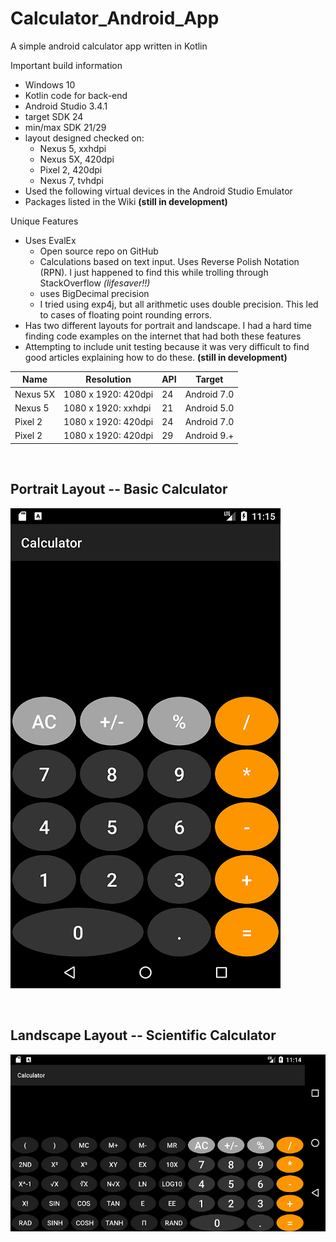 # Calculator_Android_App
A simple android calculator app written in Kotlin

Important build information
* Windows 10
* Kotlin code for back-end
* Android Studio 3.4.1
* target SDK 24
* min/max SDK 21/29
* layout designed checked on:
  * Nexus 5, xxhdpi
  * Nexus 5X, 420dpi
  * Pixel 2, 420dpi
  * Nexus 7, tvhdpi
* Used the following virtual devices in the Android Studio Emulator
* Packages listed in the Wiki **(still in development)**


Unique Features
* Uses EvalEx
  * Open source repo on GitHub
  * Calculations based on text input.  Uses Reverse Polish Notation (RPN).  I just happened to find this while trolling through StackOverflow *(lifesaver!!)*
  * uses BigDecimal precision
  * I tried using exp4j, but all arithmetic uses double precision.  This led to cases of floating point rounding errors.
* Has two different layouts for portrait and landscape.  I had a hard time finding code examples on the internet that had both these features
* Attempting to include unit testing because it was very difficult to find good articles explaining how to do these.  **(still in development)**


Name | Resolution | API | Target
-----|------------|-----|-------
Nexus 5X | 1080 x 1920: 420dpi | 24 | Android 7.0
Nexus 5 | 1080 x 1920: xxhdpi | 21 | Android 5.0
Pixel 2 | 1080 x 1920: 420dpi | 24 | Android 7.0
Pixel 2 | 1080 x 1920: 420dpi | 29 | Android 9.+

<br>

## Portrait Layout -- Basic Calculator
![Simple Calculator Portrait Layout](./images/basic_calculator_layout.png)

<br>

## Landscape Layout -- Scientific Calculator
![Scientific Calculator Landscape Layout](./images/scientific_calculator_layout.png)

